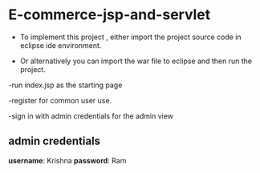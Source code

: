 E-commerce-jsp-and-servlet
===========================


* To implement this project , either import the project source code in eclipse ide environment.

* Or alternatively you can import the war file to eclipse and then run the project.

-run index.jsp as the starting page

-register for common user use.

-sign in with admin credentials for the admin view


admin credentials
-----------------

__username__: Krishna
__password__: Ram

